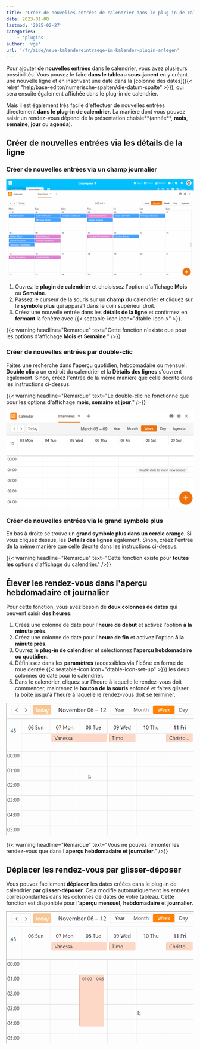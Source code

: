 ```yaml
---
title: 'Créer de nouvelles entrées de calendrier dans le plug-in de calendrier'
date: 2023-01-08
lastmod: '2025-02-27'
categories:
    - 'plugins'
author: 'vge'
url: '/fr/aide/neue-kalendereintraege-im-kalender-plugin-anlegen'
---
```


Pour ajouter **de nouvelles entrées** dans le calendrier, vous avez plusieurs possibilités. Vous pouvez le faire **dans le tableau sous-jacent** en y créant une nouvelle ligne et en inscrivant une date dans la [colonne des dates]({{< relref "help/base-editor/numerische-spalten/die-datum-spalte" >}}), qui sera ensuite également affichée dans le plug-in de calendrier.

Mais il est également très facile d'effectuer de nouvelles entrées directement **dans le plug-in de calendrier**. La manière dont vous pouvez saisir un rendez-vous dépend de la présentation choisie**(année**, **mois**, **semaine**, **jour** ou **agenda**).

## Créer de nouvelles entrées via les détails de la ligne

### Créer de nouvelles entrées via un champ journalier

![Créer une nouvelle entrée de calendrier dans le plug-in de calendrier](images/Neuen-Kalendereintrag-im-Kalender-Plugin-anlegen.gif)

1. Ouvrez le **plugin de calendrier** et choisissez l'option d'affichage **Mois** ou **Semaine**.
2. Passez le curseur de la souris sur un **champ** du calendrier et cliquez sur le **symbole plus** qui apparaît dans le coin supérieur droit.
3. Créez une nouvelle entrée dans les **détails de la ligne** et confirmez en **fermant** la fenêtre avec {{< seatable-icon icon="dtable-icon-x" >}}.

{{< warning  headline="Remarque"  text="Cette fonction n'existe que pour les options d'affichage **Mois** et **Semaine**." />}}

### Créer de nouvelles entrées par double-clic

Faites une recherche dans l'aperçu quotidien, hebdomadaire ou mensuel. **Double clic** à un endroit du calendrier et la **Détails des lignes** s'ouvrent également. Sinon, créez l'entrée de la même manière que celle décrite dans les instructions ci-dessus.

{{< warning  headline="Remarque"  text="Le double-clic ne fonctionne que pour les options d'affichage **mois**, **semaine** et **jour**." />}}

![Créer une entrée de calendrier en double-cliquant dessus ou en utilisant le symbole plus](images/Kalendereintrag-per-Doppelklick-oder-Plus-Symbol-anlegen.png)

### Créer de nouvelles entrées via le grand symbole plus

En bas à droite se trouve un **grand symbole plus dans un cercle orange**. Si vous cliquez dessus, les **Détails des lignes** également. Sinon, créez l'entrée de la même manière que celle décrite dans les instructions ci-dessus.

{{< warning  headline="Remarque"  text="Cette fonction existe pour **toutes les** options d'affichage du calendrier." />}}

## Élever les rendez-vous dans l'aperçu hebdomadaire et journalier

Pour cette fonction, vous avez besoin de **deux colonnes de dates** qui peuvent saisir **des heures**.

1. Créez une colonne de date pour l'**heure de début** et activez l'option **à la minute près**.
2. Créez une colonne de date pour l'**heure de fin** et activez l'option **à la minute près**.
3. Ouvrez le **plug-in de calendrier** et sélectionnez l'**aperçu hebdomadaire ou quotidien**.
4. Définissez dans les **paramètres** (accessibles via l'icône en forme de roue dentée {{< seatable-icon icon="dtable-icon-set-up" >}}) les deux colonnes de date pour le calendrier.
5. Dans le calendrier, cliquez sur l'heure à laquelle le rendez-vous doit commencer, maintenez le **bouton de la souris** enfoncé et faites glisser la boîte jusqu'à l'heure à laquelle le rendez-vous doit se terminer.

![Création de nouvelles entrées de calendrier dans le plug-in de calendrier](images/Neuer-Kalendereintrag-im-Kalender-Plugin-anlegen-2.gif)

{{< warning  headline="Remarque"  text="Vous ne pouvez remonter les rendez-vous que dans l'**aperçu hebdomadaire et journalier**." />}}

## Déplacer les rendez-vous par glisser-déposer

Vous pouvez facilement **déplacer** les dates créées dans le plug-in de calendrier **par glisser-déposer**. Cela modifie automatiquement les entrées correspondantes dans les colonnes de dates de votre tableau. Cette fonction est disponible pour l'**aperçu** **mensuel**, **hebdomadaire** et **journalier**.

![Création de nouvelles entrées de calendrier dans le plug-in de calendrier](images/Neuer-Kalendereintrag-im-Kalender-Plugin-anlegen-3.gif)
